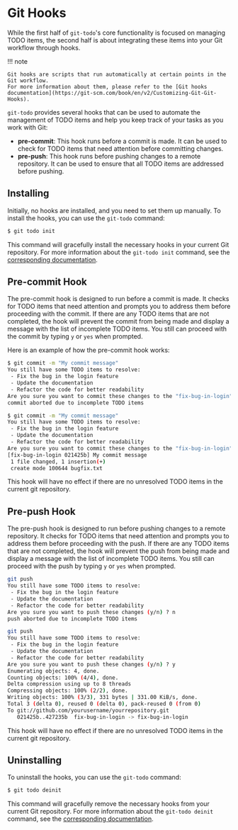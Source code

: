 # Git Hooks

While the first half of `git-todo`'s core functionality is focused on managing TODO items,
the second half is about integrating these items into your Git workflow through hooks.

!!! note

    Git hooks are scripts that run automatically at certain points in the Git workflow.
    For more information about them, please refer to the [Git hooks documentation](https://git-scm.com/book/en/v2/Customizing-Git-Git-Hooks).

`git-todo` provides several hooks that can be used to automate the management of TODO items and help you keep track of your tasks as you work with Git:

- **pre-commit**: This hook runs before a commit is made.
  It can be used to check for TODO items that need attention before committing changes.
- **pre-push**: This hook runs before pushing changes to a remote repository.
  It can be used to ensure that all TODO items are addressed before pushing.

## Installing

Initially, no hooks are installed, and you need to set them up manually.
To install the hooks, you can use the `git-todo` command:

```bash
$ git todo init
```

This command will gracefully install the necessary hooks in your current Git repository.
For more information about the `git-todo init` command, see the [corresponding documentation](./cli/init.md).

## Pre-commit Hook

The pre-commit hook is designed to run before a commit is made.
It checks for TODO items that need attention and prompts you to address them before proceeding with the commit.
If there are any TODO items that are not completed, the hook will prevent the commit from being made
and display a message with the list of incomplete TODO items.
You still can proceed with the commit by typing `y` or `yes` when prompted.

Here is an example of how the pre-commit hook works:

```bash
$ git commit -m "My commit message"
You still have some TODO items to resolve:
 - Fix the bug in the login feature
 - Update the documentation
 - Refactor the code for better readability
Are you sure you want to commit these changes to the "fix-bug-in-login" branch (y/n) ? n
commit aborted due to incomplete TODO items

$ git commit -m "My commit message"
You still have some TODO items to resolve:
 - Fix the bug in the login feature
 - Update the documentation
 - Refactor the code for better readability
Are you sure you want to commit these changes to the "fix-bug-in-login" branch (y/n) ? y
[fix-bug-in-login 021425b] My commit message
 1 file changed, 1 insertion(+)
 create mode 100644 bugfix.txt
```

This hook will have no effect if there are no unresolved TODO items in the current git repository.

## Pre-push Hook

The pre-push hook is designed to run before pushing changes to a remote repository.
It checks for TODO items that need attention and prompts you to address them before proceeding with the push.
If there are any TODO items that are not completed, the hook will prevent the push from being made
and display a message with the list of incomplete TODO items.
You still can proceed with the push by typing `y` or `yes` when prompted.

```bash
git push
You still have some TODO items to resolve:
 - Fix the bug in the login feature
 - Update the documentation
 - Refactor the code for better readability
Are you sure you want to push these changes (y/n) ? n
push aborted due to incomplete TODO items

git push
You still have some TODO items to resolve:
 - Fix the bug in the login feature
 - Update the documentation
 - Refactor the code for better readability
Are you sure you want to push these changes (y/n) ? y
Enumerating objects: 4, done.
Counting objects: 100% (4/4), done.
Delta compression using up to 8 threads
Compressing objects: 100% (2/2), done.
Writing objects: 100% (3/3), 331 bytes | 331.00 KiB/s, done.
Total 3 (delta 0), reused 0 (delta 0), pack-reused 0 (from 0)
To git://github.com/yourusername/yourrepository.git
   021425b..427235b  fix-bug-in-login -> fix-bug-in-login
```

This hook will have no effect if there are no unresolved TODO items in the current git repository.

## Uninstalling

To uninstall the hooks, you can use the `git-todo` command:

```bash
$ git todo deinit
```

This command will gracefully remove the necessary hooks from your current Git repository.
For more information about the `git-todo deinit` command, see the [corresponding documentation](./cli/deinit.md).
